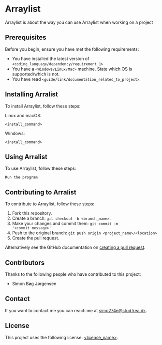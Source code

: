 # Arraylist

Arraylist is about the way you can use Arraylist when working on a project
## Prerequisites

Before you begin, ensure you have met the following requirements:
<!--- These are just example requirements. Add, duplicate or remove as required --->
* You have installed the latest version of `<coding_language/dependency/requirement_1>`
* You have a `<Windows/Linux/Mac>` machine. State which OS is supported/which is not.
* You have read `<guide/link/documentation_related_to_project>`.

## Installing Arralist

To install Arraylist, follow these steps:

Linux and macOS:
```
<install_command>
```

Windows:
```
<install_command>
```
## Using Arralist

To use Arraylist, follow these steps:

```
Run the program
```

## Contributing to Arralist
To contribute to Arraylist, follow these steps:

1. Fork this repository.
2. Create a branch: `git checkout -b <branch_name>`.
3. Make your changes and commit them: `git commit -m '<commit_message>'`
4. Push to the original branch: `git push origin <project_name>/<location>`
5. Create the pull request.

Alternatively see the GitHub documentation on [creating a pull request](https://help.github.com/en/github/collaborating-with-issues-and-pull-requests/creating-a-pull-request).

## Contributors

Thanks to the following people who have contributed to this project:

* Simon Bøg Jørgensen

## Contact

If you want to contact me you can reach me at <simo274e@stud.kea.dk>.

## License
This project uses the following license: [<license_name>](<link>).
